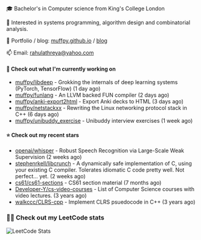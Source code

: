 🎓 Bachelor's in Computer science from King's College London  

🔭 Interested in systems programming, algorithm design and combinatorial analysis.

🤗 Portfolio / blog: [muffpy.github.io](https://muffpy.github.io/) / [blog](https://muffpy.github.io/blog)

📫 Email: [rahulathreya@yahoo.com](mailto:rahulathreya@yahoo.com)

#### 👷 Check out what I'm currently working on

- [muffpy/libdeep](https://github.com/muffpy/libdeep) - Grokking the internals of deep learning systems (PyTorch, TensorFlow) (1 day ago)
- [muffpy/funlang](https://github.com/muffpy/funlang) - An LLVM backed FUN compiler  (2 days ago)
- [muffpy/anki-export2html](https://github.com/muffpy/anki-export2html) - Export Anki decks to HTML (3 days ago)
- [muffpy/netstackxx](https://github.com/muffpy/netstackxx) - Rewriting the Linux networking protocol stack in C&#43;&#43; (6 days ago)
- [muffpy/unibuddy_exercise](https://github.com/muffpy/unibuddy_exercise) - Unibuddy interview exercises (1 week ago)

#### ⭐ Check out my recent stars

- [openai/whisper](https://github.com/openai/whisper) - Robust Speech Recognition via Large-Scale Weak Supervision (2 weeks ago)
- [stephenrkell/libcrunch](https://github.com/stephenrkell/libcrunch) - A dynamically safe implementation of C, using your existing C compiler. Tolerates idiomatic C code pretty well. Not perfect... yet. (2 weeks ago)
- [cs61/cs61-sections](https://github.com/cs61/cs61-sections) - CS61 section material (7 months ago)
- [Developer-Y/cs-video-courses](https://github.com/Developer-Y/cs-video-courses) - List of Computer Science courses with video lectures. (3 years ago)
- [walkccc/CLRS-cpp](https://github.com/walkccc/CLRS-cpp) - Implement CLRS psuedocode in C&#43;&#43; (3 years ago)

### 👨‍💻 Check out my LeetCode stats
![LeetCode Stats](https://leetcode.card.workers.dev/lcascension?theme=unicorn&font=baloo&extension=null)
